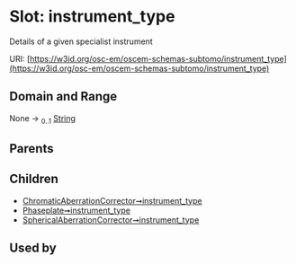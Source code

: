 
# Slot: instrument_type

Details of a given specialist instrument

URI: [https://w3id.org/osc-em/oscem-schemas-subtomo/instrument_type](https://w3id.org/osc-em/oscem-schemas-subtomo/instrument_type)


## Domain and Range

None &#8594;  <sub>0..1</sub> [String](types/String.md)

## Parents


## Children

 *  [ChromaticAberrationCorrector➞instrument_type](ChromaticAberrationCorrector_instrument_type.md)
 *  [Phaseplate➞instrument_type](Phaseplate_instrument_type.md)
 *  [SphericalAberrationCorrector➞instrument_type](SphericalAberrationCorrector_instrument_type.md)

## Used by

